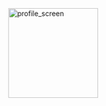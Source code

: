 <img src="https://github.com/MaiElkhodery/ProfileScreenWithCompose/assets/105084125/2310b79e-ad7f-4add-8cc8-887b894bf713" alt="profile_screen" width="180" height="auto">
